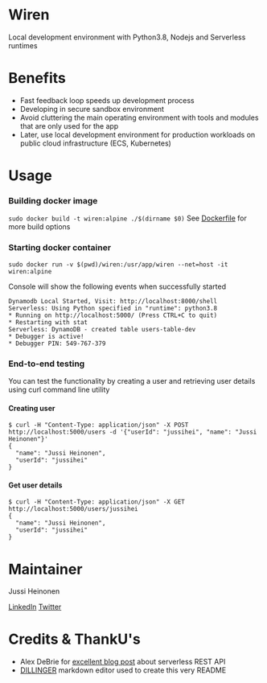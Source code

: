 # Wiren
Local development environment with Python3.8, Nodejs and Serverless runtimes

# Benefits

 * Fast feedback loop speeds up development process 
 * Developing in secure sandbox environment
 * Avoid cluttering the main operating environment with tools and modules that are only used for the app
 * Later, use local development environment for production workloads on public cloud infrastructure (ECS, Kubernetes)

# Usage

### Building docker image
`sudo docker build -t wiren:alpine ./$(dirname $0)`
See [Dockerfile](https://github.com/jussiheinonen/wiren/blob/master/Dockerfile) for more build options

### Starting docker container
`sudo docker run -v $(pwd)/wiren:/usr/app/wiren --net=host -it wiren:alpine`

 Console will show the following events when successfully started
 ```
 Dynamodb Local Started, Visit: http://localhost:8000/shell
 Serverless: Using Python specified in "runtime": python3.8
 * Running on http://localhost:5000/ (Press CTRL+C to quit)
 * Restarting with stat
Serverless: DynamoDB - created table users-table-dev
 * Debugger is active!
 * Debugger PIN: 549-767-379
 ```

### End-to-end testing
You can test the functionality by creating a user and retrieving user details using curl command  line utility

#### Creating user
```
$ curl -H "Content-Type: application/json" -X POST http://localhost:5000/users -d '{"userId": "jussihei", "name": "Jussi Heinonen"}'
{
  "name": "Jussi Heinonen", 
  "userId": "jussihei"
}
```
#### Get user details
```
$ curl -H "Content-Type: application/json" -X GET http://localhost:5000/users/jussihei
{
  "name": "Jussi Heinonen", 
  "userId": "jussihei"
}
```

# Maintainer
Jussi Heinonen

[LinkedIn](https://linkedin.com/in/jussiheinonen/)  [Twitter](https://twitter.com/jussihei/)

# Credits & ThankU's

* Alex DeBrie for [excellent blog post](https://www.serverless.com/blog/flask-python-rest-api-serverless-lambda-dynamodb) about serverless REST API
* [DILLINGER](https://dillinger.io/) markdown editor used to create this very README
